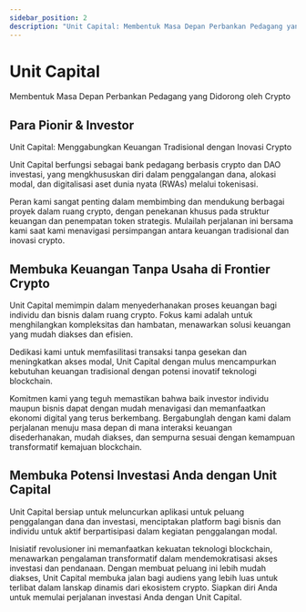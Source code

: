 ```yaml
---
sidebar_position: 2
description: "Unit Capital: Membentuk Masa Depan Perbankan Pedagang yang Didorong oleh Crypto"
---
```


# Unit Capital

Membentuk Masa Depan Perbankan Pedagang yang Didorong oleh Crypto

## Para Pionir & Investor

Unit Capital: Menggabungkan Keuangan Tradisional dengan Inovasi Crypto

Unit Capital berfungsi sebagai bank pedagang berbasis crypto dan DAO investasi, yang mengkhususkan diri dalam penggalangan dana, alokasi modal, dan digitalisasi aset dunia nyata (RWAs) melalui tokenisasi.

Peran kami sangat penting dalam membimbing dan mendukung berbagai proyek dalam ruang crypto, dengan penekanan khusus pada struktur keuangan dan penempatan token strategis.
Mulailah perjalanan ini bersama kami saat kami menavigasi persimpangan antara keuangan tradisional dan inovasi crypto.

## Membuka Keuangan Tanpa Usaha di Frontier Crypto

Unit Capital memimpin dalam menyederhanakan proses keuangan bagi individu dan bisnis dalam ruang crypto. Fokus kami adalah untuk menghilangkan kompleksitas dan hambatan, menawarkan solusi keuangan yang mudah diakses dan efisien.

Dedikasi kami untuk memfasilitasi transaksi tanpa gesekan dan meningkatkan akses modal, Unit Capital dengan mulus mencampurkan kebutuhan keuangan tradisional dengan potensi inovatif teknologi blockchain.

Komitmen kami yang teguh memastikan bahwa baik investor individu maupun bisnis dapat dengan mudah menavigasi dan memanfaatkan ekonomi digital yang terus berkembang.
Bergabunglah dengan kami dalam perjalanan menuju masa depan di mana interaksi keuangan disederhanakan, mudah diakses, dan sempurna sesuai dengan kemampuan transformatif kemajuan blockchain.

## Membuka Potensi Investasi Anda dengan Unit Capital

Unit Capital bersiap untuk meluncurkan aplikasi untuk peluang penggalangan dana dan investasi, menciptakan platform bagi bisnis dan individu untuk aktif berpartisipasi dalam kegiatan penggalangan modal.

Inisiatif revolusioner ini memanfaatkan kekuatan teknologi blockchain, menawarkan pengalaman transformatif dalam mendemokratisasi akses investasi dan pendanaan.
Dengan membuat peluang ini lebih mudah diakses, Unit Capital membuka jalan bagi audiens yang lebih luas untuk terlibat dalam lanskap dinamis dari ekosistem crypto.
Siapkan diri Anda untuk memulai perjalanan investasi Anda dengan Unit Capital.
